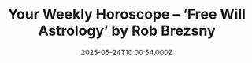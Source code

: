 ---
title: "Your Weekly Horoscope – ‘Free Will Astrology’ by Rob Brezsny"
date: 2025-05-24T10:00:54.000Z
category: Human Kindness
externalLink: "https://www.goodnewsnetwork.org/horoscope-from-rob-brezsnys-free-will-astrology-5-24-2025/"
image: ""
excerpt: "Our partner Rob Brezsny, who has a new book out, Astrology Is Real: Revelations from My Life as an Oracle, provides his weekly wisdom to enlighten our thinking and motivate our mood. Rob’s Free Will Astrology, is a syndicated weekly column appearing in over a hundred publications. He is also the author of Pronoia Is the Antidote […] The post…"
---